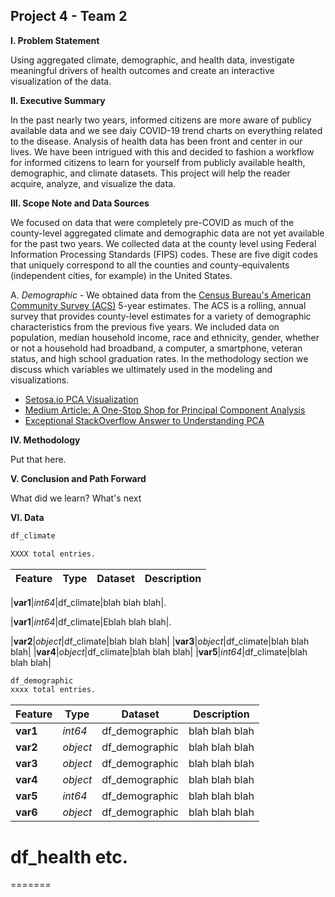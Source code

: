 ## Project 4 - Team 2
 
**I. Problem Statement**

Using aggregated climate, demographic, and health data, investigate meaningful drivers of health outcomes and create an interactive visualization of the data.

**II. Executive Summary**

In the past nearly two years, informed citizens are more aware of publicy available data and we see daiy COVID-19 trend charts on everything related to the disease.  Analysis of health data has been front and center in our lives. We have been intrigued with this and decided to fashion a workflow for informed citizens to learn for yourself from publicly available health, demographic, and climate datasets. This project will help the reader acquire, analyze, and visualize the data.

**III. Scope Note and Data Sources**

We focused on data that were completely pre-COVID as much of the county-level aggregated climate and demographic data are not yet available for the past two years. We collected data at the county level using Federal Information Processing Standards (FIPS) codes. These are five digit codes that uniquely correspond to all the counties and county-equivalents (independent cities, for example) in the United States. 

A. *Demographic*
    - We obtained data from the [Census Bureau's American Community Survey (ACS)](https://www.census.gov/programs-surveys/acs) 5-year estimates. The ACS is a rolling, annual survey that provides county-level estimates for a variety of demographic characteristics from the previous five years. We included data on population, median household income, race and ethnicity, gender, whether or not a household had broadband, a computer, a smartphone, veteran status, and high school graduation rates. In the methodology section we discuss which variables we ultimately used in the modeling and visualizations. 



- [Setosa.io PCA Visualization](http://setosa.io/ev/principal-component-analysis/)
- [Medium Article: A One-Stop Shop for Principal Component Analysis](https://towardsdatascience.com/a-one-stop-shop-for-principal-component-analysis-5582fb7e0a9c)
- [Exceptional StackOverflow Answer to Understanding PCA](http://stats.stackexchange.com/questions/2691/making-sense-of-principal-component-analysis-eigenvectors-eigenvalues)


**IV. Methodology**

Put that here.
    
**V. Conclusion and Path Forward**

What did we learn? What's next

**VI. Data**

```python
df_climate

XXXX total entries.
```

|Feature|Type|Dataset|Description|
|---|---|---|---|

|**var1**|*int64*|df_climate|blah blah blah|.

|**var1**|*int64*|df_climate|Eblah blah blah|.

|**var2**|*object*|df_climate|blah blah blah|
|**var3**|*object*|df_climate|blah blah blah|
|**var4**|*object*|df_climate|blah blah blah|
|**var5**|*int64*|df_climate|blah blah blah|



```python
df_demographic
xxxx total entries.
```

|Feature|Type|Dataset|Description|
|---|---|---|---|
|**var1**|*int64*|df_demographic|blah blah blah|.
|**var2**|*object*|df_demographic|blah blah blah|
|**var3**|*object*|df_demographic|blah blah blah|
|**var4**|*object*|df_demographic|blah blah blah|
|**var5**|*int64*|df_demographic|blah blah blah|
|**var6**|*object*|df_demographic|blah blah blah|



df_health
etc.
=======
=======

